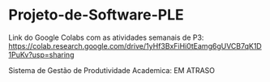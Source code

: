 # Projeto-de-Software-PLE

Link do Google Colabs com as atividades semanais de P3: https://colab.research.google.com/drive/1yHf3BxFiHi0tEamg6gUVCB7qK1D1PuKv?usp=sharing

Sistema de Gestão de Produtividade Academica: 
EM ATRASO
